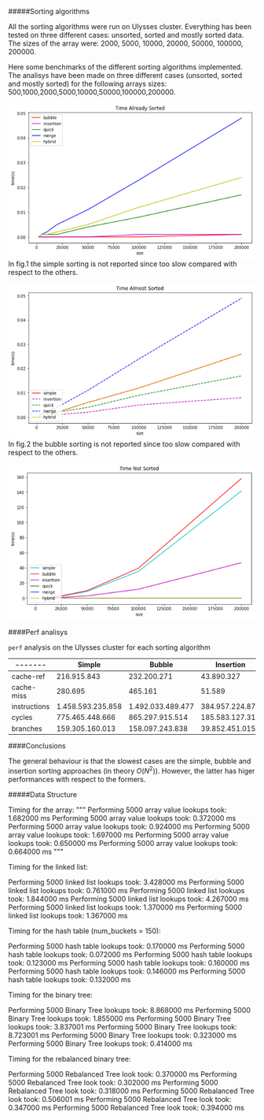 
#####Sorting algorithms

All the sorting algorithms were run on Ulysses cluster. Everything has been tested on three different cases: unsorted, sorted and mostly sorted data. The sizes of the array were: 2000, 5000, 10000, 20000, 50000, 100000, 200000.

Here some benchmarks of the different sorting algorithms implemented. The analisys have been made on three different cases (unsorted, sorted and mostly sorted) for the following arrays sizes: 500,1000,2000,5000,10000,50000,100000,200000.


![Figure_1](already_sorted.png)
In fig.1 the simple sorting is not reported since too slow compared with respect to the others.

![Figure_2](almost_sorted.png)
In fig.2 the bubble sorting is not reported since too slow compared with respect to the others.

![Figure_3](not_sorted.png)


####Perf analisys

`perf` analysis on the Ulysses cluster for each sorting algorithm


-------| Simple | Bubble | Insertion | Quick |  Merge | Hybrid
-------|--------|--------|-----------|-------------|-------------|--------|
cache-ref |216.915.843 | 232.200.271 | 43.890.327  | 132.746  | 320.026 |
cache-miss |280.695 |  465.161 | 51.589 |10.515 | 16560 | 15.981 |
instructions| 1.458.593.235.858| 1.492.033.489.477 | 384.957.224.870 | 765.441.350 | 2.201.084.237 | 1.206.282.179 |
cycles |775.465.448.666| 865.297.915.514 | 185.583.127.312 | 424.181.763 | 957.791.410 | 580.446.242 |
branches |159.305.160.013| 158.097.243.838 | 39.852.451.015 | 73.204.982 | 270.160.686 | 114.767.427 |


####Conclusions

The general behaviour is that the slowest cases are the simple, bubble and insertion sorting approaches (in theory $O(N^2)$). However, the latter has higer performances with respect to the formers.

#####Data Structure

Timing for the array:
"""
Performing    5000  array value lookups took:    1.682000 ms
Performing    5000  array value lookups took:    0.372000 ms
Performing    5000  array value lookups took:    0.924000 ms
Performing    5000  array value lookups took:    1.697000 ms
Performing    5000  array value lookups took:    0.650000 ms
Performing    5000  array value lookups took:    0.664000 ms
"""

Timing for the linked list:

Performing    5000  linked list lookups took:    3.428000 ms
Performing    5000  linked list lookups took:    0.761000 ms
Performing    5000  linked list lookups took:    1.844000 ms
Performing    5000  linked list lookups took:    4.267000 ms
Performing    5000  linked list lookups took:    1.370000 ms
Performing    5000  linked list lookups took:    1.367000 ms

Timing for the hash table (num_buckets = 150):

Performing    5000   hash table lookups took:    0.170000 ms
Performing    5000   hash table lookups took:    0.072000 ms
Performing    5000   hash table lookups took:    0.123000 ms
Performing    5000   hash table lookups took:    0.160000 ms
Performing    5000   hash table lookups took:    0.146000 ms
Performing    5000   hash table lookups took:    0.132000 ms

Timing for the binary tree:

 Performing    5000  Binary Tree lookups took:    8.868000 ms
 Performing    5000  Binary Tree lookups took:    1.855000 ms
 Performing    5000  Binary Tree lookups took:    3.837001 ms
 Performing    5000  Binary Tree lookups took:    8.723001 ms
 Performing    5000  Binary Tree lookups took:    0.323000 ms
 Performing    5000  Binary Tree lookups took:    0.414000 ms

Timing for the rebalanced binary tree:

Performing    5000 Rebalanced Tree look took:    0.370000 ms
Performing    5000 Rebalanced Tree look took:    0.302000 ms
Performing    5000 Rebalanced Tree look took:    0.318000 ms
Performing    5000 Rebalanced Tree look took:    0.506001 ms
Performing    5000 Rebalanced Tree look took:    0.347000 ms
Performing    5000 Rebalanced Tree look took:    0.394000 ms
